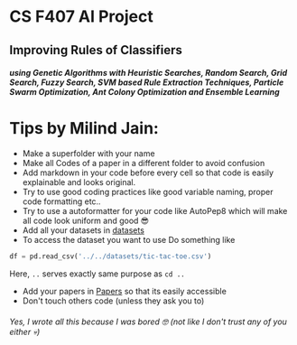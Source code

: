 # CS F407 AI Project 

## Improving Rules of Classifiers 
##### using Genetic Algorithms with Heuristic Searches, Random Search, Grid Search, Fuzzy Search, SVM based Rule Extraction Techniques, Particle Swarm Optimization, Ant Colony Optimization and Ensemble Learning


# Tips by Milind Jain:
- Make a superfolder with your name
- Make all Codes of a paper in a different folder to avoid confusion
- Add markdown in your code before every cell so that code is easily explainable and looks original.
- Try to use good coding practices like good variable naming, proper code formatting etc..
- Try to use a autoformatter for your code like AutoPep8 which will make all code look uniform and good :sunglasses:
- Add all your datasets in  [datasets](./datasets)
- To access the dataset you want to use
Do something like 
```py
df = pd.read_csv('../../datasets/tic-tac-toe.csv')
```
Here, `..` serves exactly same purpose as `cd ..`
- Add your papers in [Papers](./Papers/) so that its easily accessible
- Don't touch others code (unless they ask you to)




###### Yes, I wrote all this because I was bored :nerd_face: (not like I don't trust any of you either :skull:) 
